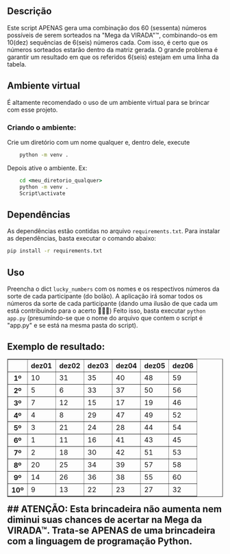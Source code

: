 ## Descrição
Este script APENAS gera uma combinação dos 60 (sessenta) números possíveis de serem sorteados na "Mega da VIRADA"™, combinando-os em 10(dez) sequências de 6(seis) números cada. Com isso, é certo que os números sorteados estarão dentro da matriz gerada. O grande problema é garantir um resultado em que os referidos 6(seis) estejam em uma linha da tabela.
## Ambiente virtual
É altamente recomendado o uso de um ambiente virtual para se brincar com esse projeto.
### Criando o ambiente:
Crie um diretório com um nome qualquer e, dentro dele, execute 
```cmd 
    python -m venv .
```
Depois ative o ambiente. Ex:
```cmd
    cd <meu_diretorio_qualquer>
    python -m venv .
    Script\activate
```

## Dependências
As dependências estão contidas no arquivo ```requirements.txt```. Para instalar as dependências, basta executar o comando abaixo:
```cmd
pip install -r requirements.txt
```

## Uso
Preencha o dict ```lucky_numbers``` com os nomes e os respectivos números da sorte de cada participante (do bolão). A aplicação irá somar todos os números da sorte de cada participante (dando uma ilusão de que cada um está contribuindo para o acerto 🤣🤣🤣) Feito isso, basta executar ```python app.py``` (presumindo-se que o nome do arquivo que contem o script é "app.py" e se está na mesma pasta do script).
## Exemplo de resultado:<table border="1" class="dataframe">
  <thead>
    <tr style="text-align: right;">
      <th></th>
      <th>dez01</th>
      <th>dez02</th>
      <th>dez03</th>
      <th>dez04</th>
      <th>dez05</th>
      <th>dez06</th>
    </tr>
  </thead>
  <tbody>
    <tr>
      <th>1º</th>
      <td>10</td>
      <td>31</td>
      <td>35</td>
      <td>40</td>
      <td>48</td>
      <td>59</td>
    </tr>
    <tr>
      <th>2º</th>
      <td>5</td>
      <td>6</td>
      <td>33</td>
      <td>37</td>
      <td>50</td>
      <td>56</td>
    </tr>
    <tr>
      <th>3º</th>
      <td>7</td>
      <td>12</td>
      <td>15</td>
      <td>17</td>
      <td>19</td>
      <td>46</td>
    </tr>
    <tr>
      <th>4º</th>
      <td>4</td>
      <td>8</td>
      <td>29</td>
      <td>47</td>
      <td>49</td>
      <td>52</td>
    </tr>
    <tr>
      <th>5º</th>
      <td>3</td>
      <td>21</td>
      <td>24</td>
      <td>28</td>
      <td>44</td>
      <td>54</td>
    </tr>
    <tr>
      <th>6º</th>
      <td>1</td>
      <td>11</td>
      <td>16</td>
      <td>41</td>
      <td>43</td>
      <td>45</td>
    </tr>
    <tr>
      <th>7º</th>
      <td>2</td>
      <td>18</td>
      <td>30</td>
      <td>42</td>
      <td>51</td>
      <td>53</td>
    </tr>
    <tr>
      <th>8º</th>
      <td>20</td>
      <td>25</td>
      <td>34</td>
      <td>39</td>
      <td>57</td>
      <td>58</td>
    </tr>
    <tr>
      <th>9º</th>
      <td>14</td>
      <td>26</td>
      <td>36</td>
      <td>38</td>
      <td>55</td>
      <td>60</td>
    </tr>
    <tr>
      <th>10º</th>
      <td>9</td>
      <td>13</td>
      <td>22</td>
      <td>23</td>
      <td>27</td>
      <td>32</td>
    </tr>
  </tbody>
</table>
## ATENÇÃO:
Esta brincadeira não aumenta nem diminui suas chances de acertar na Mega da VIRADA™. Trata-se APENAS de uma brincadeira com a linguagem de programação Python.

